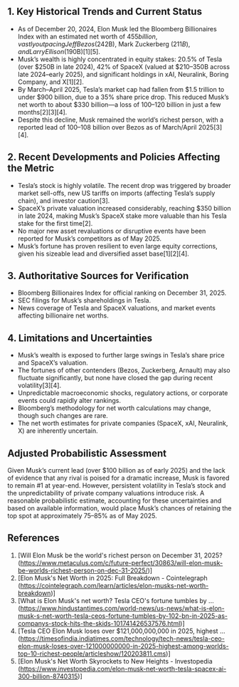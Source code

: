 ## 1. Key Historical Trends and Current Status

- As of December 20, 2024, Elon Musk led the Bloomberg Billionaires Index with an estimated net worth of $455 billion, vastly outpacing Jeff Bezos ($242B), Mark Zuckerberg ($211B), and Larry Ellison ($190B)[1][5].
- Musk’s wealth is highly concentrated in equity stakes: 20.5% of Tesla (over $250B in late 2024), 42% of SpaceX (valued at $210–350B across late 2024–early 2025), and significant holdings in xAI, Neuralink, Boring Company, and X[1][2].
- By March–April 2025, Tesla’s market cap had fallen from $1.5 trillion to under $900 billion, due to a 35% share price drop. This reduced Musk’s net worth to about $330 billion—a loss of $100–$120 billion in just a few months[2][3][4].
- Despite this decline, Musk remained the world’s richest person, with a reported lead of $100–$108 billion over Bezos as of March/April 2025[3][4].

## 2. Recent Developments and Policies Affecting the Metric

- Tesla’s stock is highly volatile. The recent drop was triggered by broader market sell-offs, new US tariffs on imports (affecting Tesla’s supply chain), and investor caution[3].
- SpaceX’s private valuation increased considerably, reaching $350 billion in late 2024, making Musk’s SpaceX stake more valuable than his Tesla stake for the first time[2].
- No major new asset revaluations or disruptive events have been reported for Musk’s competitors as of May 2025.
- Musk’s fortune has proven resilient to even large equity corrections, given his sizeable lead and diversified asset base[1][2][4].

## 3. Authoritative Sources for Verification

- Bloomberg Billionaires Index for official ranking on December 31, 2025.
- SEC filings for Musk’s shareholdings in Tesla.
- News coverage of Tesla and SpaceX valuations, and market events affecting billionaire net worths.

## 4. Limitations and Uncertainties

- Musk’s wealth is exposed to further large swings in Tesla’s share price and SpaceX’s valuation.
- The fortunes of other contenders (Bezos, Zuckerberg, Arnault) may also fluctuate significantly, but none have closed the gap during recent volatility[3][4].
- Unpredictable macroeconomic shocks, regulatory actions, or corporate events could rapidly alter rankings.
- Bloomberg’s methodology for net worth calculations may change, though such changes are rare.
- The net worth estimates for private companies (SpaceX, xAI, Neuralink, X) are inherently uncertain.

## Adjusted Probabilistic Assessment

Given Musk’s current lead (over $100 billion as of early 2025) and the lack of evidence that any rival is poised for a dramatic increase, Musk is favored to remain #1 at year-end. However, persistent volatility in Tesla’s stock and the unpredictability of private company valuations introduce risk. A reasonable probabilistic estimate, accounting for these uncertainties and based on available information, would place Musk’s chances of retaining the top spot at approximately 75–85% as of May 2025.

## References

1. [Will Elon Musk be the world's richest person on December 31, 2025? (https://www.metaculus.com/c/future-perfect/30863/will-elon-musk-be-worlds-richest-person-on-dec-31-2025/)]
2. [Elon Musk's Net Worth in 2025: Full Breakdown - Cointelegraph (https://cointelegraph.com/learn/articles/elon-musks-net-worth-breakdown)]
3. [What is Elon Musk's net worth? Tesla CEO's fortune tumbles by ... (https://www.hindustantimes.com/world-news/us-news/what-is-elon-musk-s-net-worth-tesla-ceos-fortune-tumbles-by-102-bn-in-2025-as-companys-stock-hits-the-skids-101741426537576.html)]
4. [Tesla CEO Elon Musk loses over $121,000,000,000 in 2025, highest ... (https://timesofindia.indiatimes.com/technology/tech-news/tesla-ceo-elon-musk-loses-over-121000000000-in-2025-highest-among-worlds-top-10-richest-people/articleshow/120203811.cms)]
5. [Elon Musk's Net Worth Skyrockets to New Heights - Investopedia (https://www.investopedia.com/elon-musk-net-worth-tesla-spacex-ai-300-billion-8740315)]